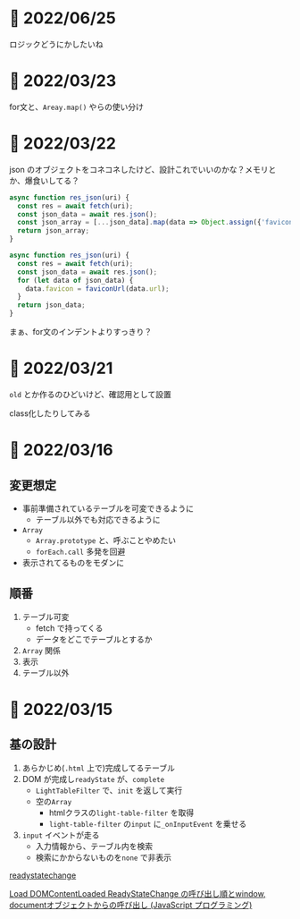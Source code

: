 # 📝 2022/06/25

ロジックどうにかしたいね

# 📝 2022/03/23

for文と、`Areay.map()` やらの使い分け


# 📝 2022/03/22

json のオブジェクトをコネコネしたけど、設計これでいいのかな？メモリとか、爆食いしてる？

``` new.js
async function res_json(uri) {
  const res = await fetch(uri);
  const json_data = await res.json();
  const json_array = [...json_data].map(data => Object.assign({'favicon': faviconUrl(data.url)}, data));
  return json_array;
}
```


``` old.js
async function res_json(uri) {
  const res = await fetch(uri);
  const json_data = await res.json();
  for (let data of json_data) {
    data.favicon = faviconUrl(data.url);
  }
  return json_data;
}
```


まぁ、for文のインデントよりすっきり？


# 📝 2022/03/21

`old` とか作るのひどいけど、確認用として設置

class化したりしてみる




# 📝 2022/03/16

## 変更想定

- 事前準備されているテーブルを可変できるように
    - テーブル以外でも対応できるように
- `Array`
    - `Array.prototype` と、呼ぶことやめたい
    - `forEach.call` 多発を回避
- 表示されてるものをモダンに


## 順番

1. テーブル可変
    - fetch で持ってくる
    - データをどこでテーブルとするか
1. `Array` 関係
1. 表示
1. テーブル以外



# 📝 2022/03/15

## 基の設計


1. あらかじめ(`.html` 上で)完成してるテーブル
1. DOM が完成し`readyState` が、`complete`
    - `LightTableFilter` で、`init` を返して実行
    - 空の`Array`
      - htmlクラスの`light-table-filter` を取得
      - `light-table-filter` の`input` に`_onInputEvent` を乗せる
1. `input` イベントが走る
    - 入力情報から、テーブル内を検索
    - 検索にかからないものを`none` で非表示



[readystatechange](https://developer.mozilla.org/ja/docs/Web/API/Document/readystatechange_event)

[Load DOMContentLoaded ReadyStateChange の呼び出し順とwindow, documentオブジェクトからの呼び出し (JavaScript プログラミング)](https://www.ipentec.com/document/javascript-call-order-load-and-dom-content-loaded-and-ready-state-change)
